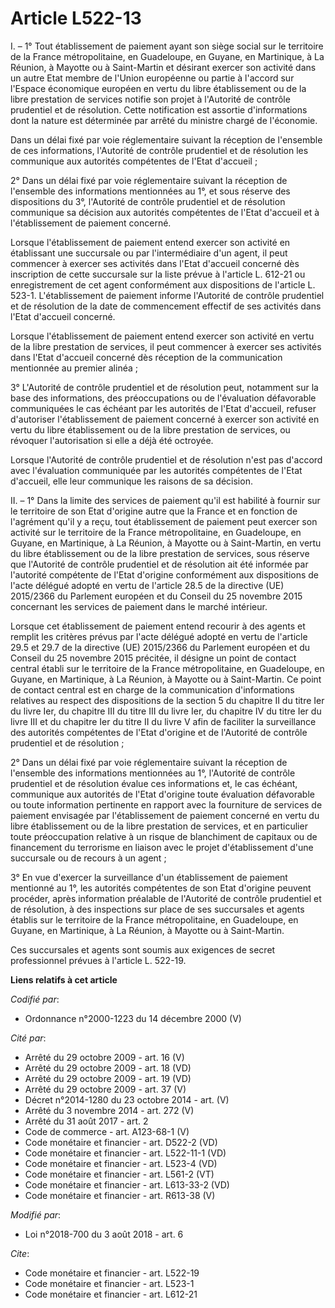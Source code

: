 # Article L522-13

I. – 1° Tout établissement de paiement ayant son siège social sur le territoire de la France métropolitaine, en Guadeloupe,
en Guyane, en Martinique, à La Réunion, à Mayotte ou à Saint-Martin et désirant exercer son activité dans un autre Etat
membre de l'Union européenne ou partie à l'accord sur l'Espace économique européen en vertu du libre établissement ou de la
libre prestation de services notifie son projet à l'Autorité de contrôle prudentiel et de résolution. Cette notification est
assortie d'informations dont la nature est déterminée par arrêté du ministre chargé de l'économie.

Dans un délai fixé par voie réglementaire suivant la réception de l'ensemble de ces informations, l'Autorité de contrôle
prudentiel et de résolution les communique aux autorités compétentes de l'Etat d'accueil ;

2° Dans un délai fixé par voie réglementaire suivant la réception de l'ensemble des informations mentionnées au 1°, et sous
réserve des dispositions du 3°, l'Autorité de contrôle prudentiel et de résolution communique sa décision aux autorités
compétentes de l'Etat d'accueil et à l'établissement de paiement concerné.

Lorsque l'établissement de paiement entend exercer son activité en établissant une succursale ou par l'intermédiaire d'un
agent, il peut commencer à exercer ses activités dans l'Etat d'accueil concerné dès inscription de cette succursale sur la
liste prévue à l'article L. 612-21 ou enregistrement de cet agent conformément aux dispositions de l'article L. 523-1.
L'établissement de paiement informe l'Autorité de contrôle prudentiel et de résolution de la date de commencement effectif de
ses activités dans l'Etat d'accueil concerné.

Lorsque l'établissement de paiement entend exercer son activité en vertu de la libre prestation de services, il peut
commencer à exercer ses activités dans l'Etat d'accueil concerné dès réception de la communication mentionnée au premier
alinéa ;

3° L'Autorité de contrôle prudentiel et de résolution peut, notamment sur la base des informations, des préoccupations ou de
l'évaluation défavorable communiquées le cas échéant par les autorités de l'Etat d'accueil, refuser d'autoriser
l'établissement de paiement concerné à exercer son activité en vertu du libre établissement ou de la libre prestation de
services, ou révoquer l'autorisation si elle a déjà été octroyée.

Lorsque l'Autorité de contrôle prudentiel et de résolution n'est pas d'accord avec l'évaluation communiquée par les autorités
compétentes de l'Etat d'accueil, elle leur communique les raisons de sa décision.

II. – 1° Dans la limite des services de paiement qu'il est habilité à fournir sur le territoire de son Etat d'origine autre
que la France et en fonction de l'agrément qu'il y a reçu, tout établissement de paiement peut exercer son activité sur le
territoire de la France métropolitaine, en Guadeloupe, en Guyane, en Martinique, à La Réunion, à Mayotte ou à Saint-Martin,
en vertu du libre établissement ou de la libre prestation de services, sous réserve que l'Autorité de contrôle prudentiel et
de résolution ait été informée par l'autorité compétente de l'Etat d'origine conformément aux dispositions de l'acte délégué
adopté en vertu de l'article 28.5 de la directive (UE) 2015/2366 du Parlement européen et du Conseil du 25 novembre 2015
concernant les services de paiement dans le marché intérieur.

Lorsque cet établissement de paiement entend recourir à des agents et remplit les critères prévus par l'acte délégué adopté
en vertu de l'article 29.5 et 29.7 de la directive (UE) 2015/2366 du Parlement européen et du Conseil du 25 novembre 2015
précitée, il désigne un point de contact central établi sur le territoire de la France métropolitaine, en Guadeloupe, en
Guyane, en Martinique, à La Réunion, à Mayotte ou à Saint-Martin. Ce point de contact central est en charge de la
communication d'informations relatives au respect des dispositions de la section 5 du chapitre II du titre Ier du livre Ier,
du chapitre III du titre III du livre Ier, du chapitre IV du titre Ier du livre III et du chapitre Ier du titre II du livre V
afin de faciliter la surveillance des autorités compétentes de l'Etat d'origine et de l'Autorité de contrôle prudentiel et de
résolution ;

2° Dans un délai fixé par voie réglementaire suivant la réception de l'ensemble des informations mentionnées au 1°,
l'Autorité de contrôle prudentiel et de résolution évalue ces informations et, le cas échéant, communique aux autorités de
l'Etat d'origine toute évaluation défavorable ou toute information pertinente en rapport avec la fourniture de services de
paiement envisagée par l'établissement de paiement concerné en vertu du libre établissement ou de la libre prestation de
services, et en particulier toute préoccupation relative à un risque de blanchiment de capitaux ou de financement du
terrorisme en liaison avec le projet d'établissement d'une succursale ou de recours à un agent ;

3° En vue d'exercer la surveillance d'un établissement de paiement mentionné au 1°, les autorités compétentes de son Etat
d'origine peuvent procéder, après information préalable de l'Autorité de contrôle prudentiel et de résolution, à des
inspections sur place de ses succursales et agents établis sur le territoire de la France métropolitaine, en Guadeloupe, en
Guyane, en Martinique, à La Réunion, à Mayotte ou à Saint-Martin.

Ces succursales et agents sont soumis aux exigences de secret professionnel prévues à l'article L. 522-19.

**Liens relatifs à cet article**

_Codifié par_:

  - Ordonnance n°2000-1223 du 14 décembre 2000 (V)

_Cité par_:

  - Arrêté du 29 octobre 2009 - art. 16 (V)
  - Arrêté du 29 octobre 2009 - art. 18 (VD)
  - Arrêté du 29 octobre 2009 - art. 19 (VD)
  - Arrêté du 29 octobre 2009 - art. 37 (V)
  - Décret n°2014-1280 du 23 octobre 2014 - art. (V)
  - Arrêté du 3 novembre 2014 - art. 272 (V)
  - Arrêté du 31 août 2017 - art. 2
  - Code de commerce - art. A123-68-1 (V)
  - Code monétaire et financier - art. D522-2 (VD)
  - Code monétaire et financier - art. L522-11-1 (VD)
  - Code monétaire et financier - art. L523-4 (VD)
  - Code monétaire et financier - art. L561-2 (VT)
  - Code monétaire et financier - art. L613-33-2 (VD)
  - Code monétaire et financier - art. R613-38 (V)

_Modifié par_:

  - Loi n°2018-700 du 3 août 2018 - art. 6

_Cite_:

  - Code monétaire et financier - art. L522-19
  - Code monétaire et financier - art. L523-1
  - Code monétaire et financier - art. L612-21
